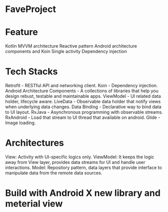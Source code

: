 # FaveProject

# Feature 

Kotlin
MVVM architecture
Reactive pattern
Android architecture components and Koin
Single activity
Dependency injection


# Tech Stacks

Retrofit - RESTful API and networking client.
Koin - Dependency injection.
Android Architecture Components - A collections of libraries that help you design rebust, testable and maintainable apps.
ViewModel - UI related data holder, lifecycle aware.
LiveData - Observable data holder that notify views when underlying data changes.
Data Binding - Declarative way to bind data to UI layout.
RxJava - Asynchronous programming with observable streams.
RxAndroid - Load that stream to UI thread that available on android.
Glide - Image loading.


# Architectures

View: Activity with UI-specific logics only.
ViewModel: It keeps the logic away from View layer, provides data streams for UI and handle user interactions.
Model: Repository pattern, data layers that provide interface to manipulate data from the remote data sources.


# Build with Android X new library and meterial view
